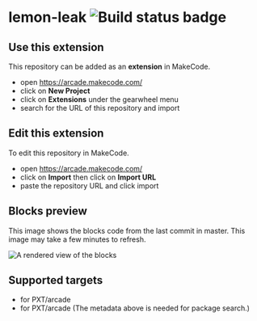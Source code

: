 # lemon-leak ![Build status badge](https://github.com/porgcode/lemon-leak/workflows/MakeCode/badge.svg)



## Use this extension

This repository can be added as an **extension** in MakeCode.

* open https://arcade.makecode.com/
* click on **New Project**
* click on **Extensions** under the gearwheel menu
* search for the URL of this repository and import

## Edit this extension

To edit this repository in MakeCode.

* open https://arcade.makecode.com/
* click on **Import** then click on **Import URL**
* paste the repository URL and click import

## Blocks preview

This image shows the blocks code from the last commit in master.
This image may take a few minutes to refresh.

![A rendered view of the blocks](https://github.com/porgcode/lemon-leak/raw/master/.makecode/blocks.png)

## Supported targets

* for PXT/arcade
* for PXT/arcade
(The metadata above is needed for package search.)

